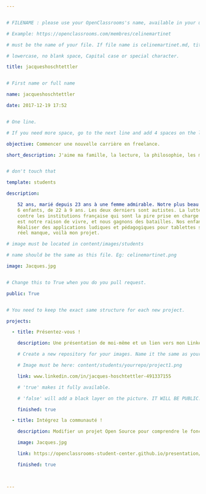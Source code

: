 ```yaml
---


# FILENAME : please use your OpenClassrooms's name, available in your url.

# Example: https://openclassrooms.com/membres/celinemartinet

# must be the name of your file. If file name is celinemartinet.md, title is celinemartinet.

# lowercase, no blank space, Capital case or special character.

title: jacqueshoschtettler


# First name or full name

name: jacqueshoschtettler

date: 2017-12-19 17:52


# One line.

# If you need more space, go to the next line and add 4 spaces on the left, as in 'description'.

objective: Commencer une nouvelle carrière en freelance.

short_description: J'aime ma famille, la lecture, la philosophie, les mathématiques, les Beatles et les éléphants.


# don't touch that

template: students

description:

    52 ans, marié depuis 23 ans à une femme admirable. Notre plus beau projet commun : notre famille.
    6 enfants, de 22 à 9 ans. Les deux derniers sont autistes. La lutte contre leur handicap et
    contre les institutions française qui sont la pire prise en charge du handicap du monde occidental
    est notre raison de vivre, et nous gagnons des batailles. Nos enfants progressent.
    Réaliser des applications ludiques et pédagogiques pour tablettes sous Android, là où il y a un 
    réel manque, voilà mon projet.

# image must be located in content/images/students

# name should be the same as this file. Eg: celinemartinet.png

image: Jacques.jpg


# Change this to True when you do you pull request.

public: True


# You need to keep the exact same structure for each new project.

projects:

  - title: Présentez-vous !

    description: Une présentation de moi-même et un lien vers mon LinkedIn.

    # Create a new repository for your images. Name it the same as your nickname and profile picture.

    # Image must be here: content/students/yourrepo/project1.png

    link: www.linkedin.com/in/jacques-hoschtettler-491337155

    # 'true' makes it fully available.

    # 'false' will add a black layer on the picture. IT WILL BE PUBLIC!

    finished: true

  - title: Intégrez la communauté !

    description: Modifier un projet Open Source pour comprendre le fonctionnement de Git, de Github et des pull requests. 

    image: Jacques.jpg

    link: https://openclassrooms-student-center.github.io/presentation/students/Jacques.html

    finished: true

 

---
```

